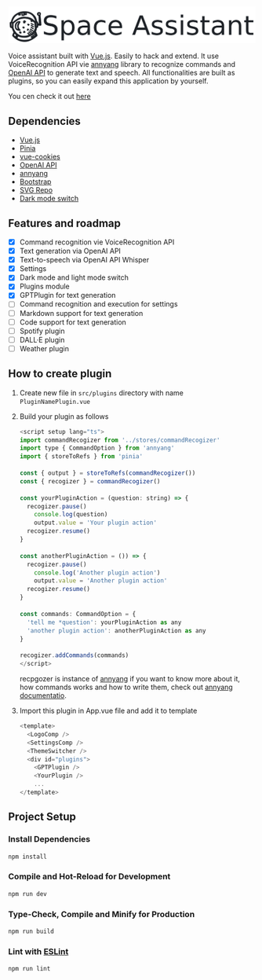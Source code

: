 <picture>
  <source media="(prefers-color-scheme: dark)" srcset="logo/logo-dark.png">
  <img src="logo/logo-light.png">
</picture>

Voice assistant built with [Vue.js](https://vuejs.org/). Easily to hack and extend.
It use VoiceRecognition API vie [annyang](https://github.com/TalAter/annyang) library to recognize commands and [OpenAI API](https://platform.openai.com/docs/) to generate text and speech.
All functionalities are built as plugins, so you can easily expand this application by yourself.

You cen check it out [here](https://spaceshaman.github.io/assistant/)

## Dependencies

- [Vue.js](https://vuejs.org/)
- [Pinia](https://pinia.vuejs.org)
- [vue-cookies](https://github.com/cmp-cc/vue-cookies)
- [OpenAI API](https://platform.openai.com/docs/)
- [annyang](https://github.com/TalAter/annyang)
- [Bootstrap](https://getbootstrap.com/)
- [SVG Repo](https://www.svgrepo.com/)
- [Dark mode switch](https://codepen.io/mrozilla/pen/OJJNjRb)

## Features and roadmap

- [x] Command recognition vie VoiceRecognition API
- [x] Text generation via OpenAI API
- [x] Text-to-speech via OpenAI API Whisper
- [x] Settings
- [x] Dark mode and light mode switch
- [x] Plugins module
- [x] GPTPlugin for text generation
- [ ] Command recognition and execution for settings
- [ ] Markdown support for text generation
- [ ] Code support for text generation
- [ ] Spotify plugin
- [ ] DALL·E plugin
- [ ] Weather plugin

## How to create plugin

1. Create new file in `src/plugins` directory with name `PluginNamePlugin.vue`
2. Build your plugin as follows

    ``` js
    <script setup lang="ts">
    import commandRecogizer from '../stores/commandRecogizer'
    import type { CommandOption } from 'annyang'
    import { storeToRefs } from 'pinia'

    const { output } = storeToRefs(commandRecogizer())
    const { recogizer } = commandRecogizer()

    const yourPluginAction = (question: string) => {
      recogizer.pause()
        console.log(question)
        output.value = 'Your plugin action'
      recogizer.resume()
    }

    const anotherPluginAction = ()) => {
      recogizer.pause()
        console.log('Another plugin action')
        output.value = 'Another plugin action'
      recogizer.resume()
    }

    const commands: CommandOption = {
      'tell me *question': yourPluginAction as any
      'another plugin action': anotherPluginAction as any
    }

    recogizer.addCommands(commands)
    </script>
    ```

    recpgozer is instance of [annyang](https://github.com/TalAter/annyang) if you want to know more about it, how commands works and how to write them, check out [annyang documentatio](https://github.com/TalAter/annyang/blob/master/docs/README.md).

3. Import this plugin in App.vue file and add it to template

    ``` js
    <template>
      <LogoComp />
      <SettingsComp />
      <ThemeSwitcher />
      <div id="plugins">
        <GPTPlugin />
        <YourPlugin />
        ...
    </template>
    ```

## Project Setup

### Install Dependencies

```sh
npm install
```

### Compile and Hot-Reload for Development

```sh
npm run dev
```

### Type-Check, Compile and Minify for Production

```sh
npm run build
```

### Lint with [ESLint](https://eslint.org/)

```sh
npm run lint
```
